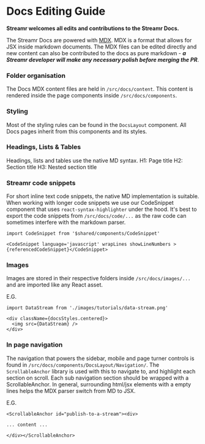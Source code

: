 # Docs Editing Guide
**Streamr welcomes all edits and contributions to the Streamr Docs.**

The Streamr Docs are powered with [MDX](https://github.com/mdx-js/mdx). MDX is a format that allows for JSX inside markdown documents. The MDX files can be edited directly and new content can also be contributed to the docs as pure markdown -  ***a Streamr developer will make any necessary polish before merging the PR***.

### Folder organisation
The Docs MDX content files are held in `/src/docs/content`. This content is rendered inside the page components inside `/src/docs/components`.

### Styling
Most of the styling rules can be found in the `DocsLayout` component. All Docs pages inherit from this components and its styles. 

### Headings, Lists & Tables
Headings, lists and tables use the native MD syntax.
H1: Page title
H2: Section title
H3: Nested section title 

### Streamr code snippets
For short inline text code snippets, the native MD implementation is suitable. When working with longer code snippets we use our CodeSnippet component that uses `react-syntax-highlighter` under the hood. It's best to export the code snippets from `/src/docs/code/...` as the raw code can sometimes interfere with the markdown parser. 

```
import CodeSnippet from '$shared/components/CodeSnippet'

<CodeSnippet language='javascript' wrapLines showLineNumbers >{referencedCodeSnippet}</CodeSnippet> 

```

### Images
Images are stored in their respective folders inside `/src/docs/images/...` and are imported like any React asset. 

E.G. 

```
import DataStream from './images/tutorials/data-stream.png'

<div className={docsStyles.centered}>
  <img src={DataStream} />
</div>
```

### In page navigation
The navigation that powers the sidebar, mobile and page turner controls is found in `/src/docs/components/DocsLayout/Navigation/`. The `ScrollableAnchor` library is used with this to navigate to, and highlight each section on scroll. Each sub navigation section should be wrapped with a ScrollableAnchor. In general, surrounding html/jsx elements with a empty lines helps the MDX parser switch from MD to JSX.

E.G.

```
<ScrollableAnchor id="publish-to-a-stream"><div>

... content ... 

</div></ScrollableAnchor>
```